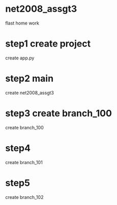 # net2008_assgt3
flast home work

# step1 create project
create app.py

# step2 main
create net2008_assgt3

# step3 create branch_100
create branch_100

# step4 
create branch_101

# step5
create branch_102